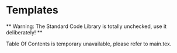 Templates
=========

** Warning: The Standard Code Library is totally unchecked, use it deliberately! **

Table Of Contents is temporary unavailable, please refer to main.tex.
